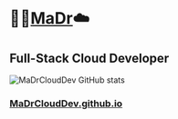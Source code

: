 # :rocket::cactus:[MaDr](https://MaDr.io):cloud:
## Full-Stack Cloud Developer
![MaDrCloudDev GitHub stats](https://github-readme-stats.vercel.app/api?username=madrclouddev&count_private=true&show_icons=true&theme=onedark)
### [MaDrCloudDev.github.io](https://MaDrCloudDev.github.io)
